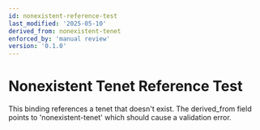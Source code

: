 ```yaml
---
id: nonexistent-reference-test
last_modified: '2025-05-10'
derived_from: nonexistent-tenet
enforced_by: 'manual review'
version: '0.1.0'
---
```


# Nonexistent Tenet Reference Test

This binding references a tenet that doesn't exist.
The derived_from field points to 'nonexistent-tenet' which should
cause a validation error.
